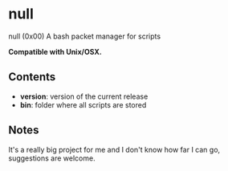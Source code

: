 # null
null (0x00)
A bash packet manager for scripts

**Compatible with Unix/OSX.**

## Contents
* **version**: version of the current release
* **bin**: folder where all scripts are stored

## Notes
It's a really big project for me and I don't know how far I can go, suggestions are welcome.